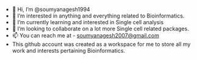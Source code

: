 - 👋 Hi, I’m @soumyanagesh1994
- 👀 I’m interested in anything and everything related to Bioinformatics.
- 🌱 I’m currently learning and interested in Single cell analysis
- 💞️ I’m looking to collaborate on a lot more Single cell related packages.
- 📫 You can reach me at - soumyanagesh2007@gmail.com
- This github account was created as a workspace for me to store all my work and interests pertaining Bioinformatics.

<!---
SoumyaNagesh1994/SoumyaNagesh1994 is a ✨ special ✨ repository because its `README.md` (this file) appears on your GitHub profile.
You can click the Preview link to take a look at your changes.
--->
